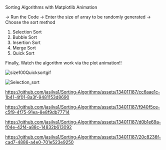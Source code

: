 Sorting Algorithms with Matplotlib Animation

-> Run the Code
-> Enter the size of array to be randomly generated
-> Choose the sort method

1. Selection Sort
2. Bubble Sort
3. Insertion Sort
4. Merge Sort
5. Quick Sort

Finally, Watch the algorithm work via the plot animation!!

![size100Quicksortgif](https://github.com/jasilva1/Sorting-Algorithms/assets/134011187/ee3d72d0-5b91-4773-bf26-273f27614028)

![Selection_sort](https://github.com/jasilva1/Sorting-Algorithms/assets/134011187/6b8ac46d-fc7d-4457-92de-abcb8042fd1d)



https://github.com/jasilva1/Sorting-Algorithms/assets/134011187/cc6aae1c-1b41-4f01-8a3f-9481153d8690



https://github.com/jasilva1/Sorting-Algorithms/assets/134011187/f940f5ce-c5f9-4f75-91ea-8e8f9db77714



https://github.com/jasilva1/Sorting-Algorithms/assets/134011187/d0b1e69a-f04e-42f4-a88c-14832b613092



https://github.com/jasilva1/Sorting-Algorithms/assets/134011187/20c8236f-cad7-4886-a4e0-701e523e9250

